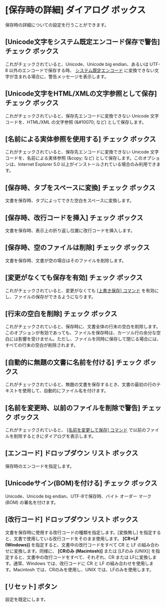 # \[保存時の詳細\] ダイアログ ボックス

保存時の詳細についての設定を行うことができます。

## \[Unicode文字をシステム既定エンコード保存で警告\] チェック ボックス

これがチェックされていると、Unicode、Unicode big endian、あるいは UTF-8 以外のエンコードで保存する時、 [システム既定エンコード](../../../../glossary/systemdefaultencoding) に変換できない文字が含まれる場合に、警告メッセージを表示します。

## \[Unicode文字をHTML/XMLの文字参照として保存\] チェック ボックス

これがチェックされていると、保存先エンコードに変換できない Unicode 文字コードを、HTML/XML の文字参照 (\&\#10070; など)
として保存します。

## \[名前による実体参照を使用する\] チェック ボックス

これがチェックされていると、保存先エンコードに変換できない Unicode 文字コードを、名前による実体参照 (\&copy; など)
として保存します。このオプションは、Internet Explorer 5.0 以上がインストールされている場合のみ利用できます。

## \[保存時、タブをスペースに変換\] チェック ボックス

文書を保存時、タブによってできた空白をスペースに変換します。

## \[保存時、改行コードを挿入\] チェック ボックス

文書を保存時、表示上の折り返し位置に改行コードを挿入します。

## \[保存時、空のファイルは削除\] チェック ボックス

文書を保存時、文書が空の場合はそのファイルを削除します。

## \[変更がなくても保存を有効\] チェック ボックス

これがチェックされていると、変更がなくても [\[上書き保存\] コマンド](../../../../cmd/file/file_save) を有効にし、ファイルの保存ができるようになります。

## \[行末の空白を削除\] チェック ボックス

これがチェックされていると、保存時に、文書全体の行末の空白を削除します。このオプションが有効であっても、ファイルを保存時は、カーソル行の余分な空白には影響を受けません。ただし、ファイルを同時に保存して閉じる場合には、すべての行末の空白が削除されます。

## \[自動的に無題の文書に名前を付ける\] チェック ボックス

これがチェックされていると、無題の文書を保存するとき、文書の最初の行のテキストを使用して、自動的にファイル名を付けます。

## \[名前を変更時、以前のファイルを削除で警告\] チェック ボックス

これがチェックされていると、 [\[名前を変更して保存\] コマンド](../../../../cmd/file/file_save_rename) で以前のファイルを削除するときにダイアログを表示します。

## \[エンコード\] ドロップダウン リスト ボックス

保存時のエンコードを指定します。

## \[Unicodeサイン(BOM)を付ける\] チェック ボックス

Unicode、Unicode big endian、UTF-8で保存時、バイト オーダー マーク (BOM) の署名を付けます。

## \[改行コード\] ドロップダウン リスト ボックス

文書を保存時に使用する改行コードの種類を指定します。\[変換無し\] を指定すると、文書で使用している改行コードをそのまま使用します。 **\[CR+LF**
**(Windows)\]** を指定すると、文書中の改行コードをすべて CR と LF の組み合わせに変換します。同様に、 **\[CRのみ**
**(Macintosh)\]** または \[LFのみ (UNIX)\]
を指定すると、文書中の改行コードをすべて、それぞれ、CR または LFに変換します。通常、Windows では、改行コードに CR と LF
の組み合わせを使用します。Macintosh では、CRのみを使用し、UNIX では、LFのみを使用します。

## \[リセット\] ボタン

設定を既定にします。

